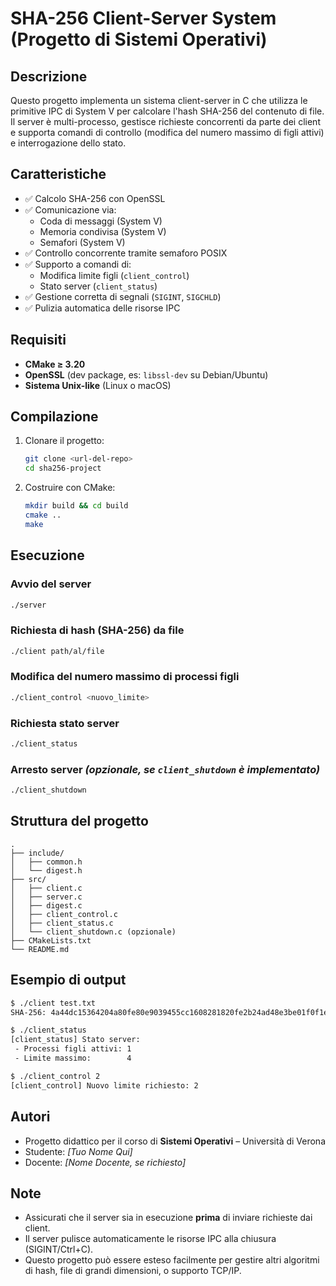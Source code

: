 # SHA-256 Client-Server System (Progetto di Sistemi Operativi)

## Descrizione

Questo progetto implementa un sistema client-server in C che utilizza le primitive IPC di System V per calcolare l'hash SHA-256 del contenuto di file.  
Il server è multi-processo, gestisce richieste concorrenti da parte dei client e supporta comandi di controllo (modifica del numero massimo di figli attivi) e interrogazione dello stato.

## Caratteristiche

- ✅ Calcolo SHA-256 con OpenSSL
- ✅ Comunicazione via:
  - Coda di messaggi (System V)
  - Memoria condivisa (System V)
  - Semafori (System V)
- ✅ Controllo concorrente tramite semaforo POSIX
- ✅ Supporto a comandi di:
  - Modifica limite figli (`client_control`)
  - Stato server (`client_status`)
- ✅ Gestione corretta di segnali (`SIGINT`, `SIGCHLD`)
- ✅ Pulizia automatica delle risorse IPC

## Requisiti

- **CMake ≥ 3.20**
- **OpenSSL** (dev package, es: `libssl-dev` su Debian/Ubuntu)
- **Sistema Unix-like** (Linux o macOS)

## Compilazione

1. Clonare il progetto:
   ```bash
   git clone <url-del-repo>
   cd sha256-project
   ```

2. Costruire con CMake:
   ```bash
   mkdir build && cd build
   cmake ..
   make
   ```

## Esecuzione

### Avvio del server
```bash
./server
```

### Richiesta di hash (SHA-256) da file
```bash
./client path/al/file
```

### Modifica del numero massimo di processi figli
```bash
./client_control <nuovo_limite>
```

### Richiesta stato server
```bash
./client_status
```

### Arresto server *(opzionale, se `client_shutdown` è implementato)*
```bash
./client_shutdown
```

## Struttura del progetto

```
.
├── include/
│   ├── common.h
│   └── digest.h
├── src/
│   ├── client.c
│   ├── server.c
│   ├── digest.c
│   ├── client_control.c
│   ├── client_status.c
│   └── client_shutdown.c (opzionale)
├── CMakeLists.txt
└── README.md
```

## Esempio di output

```bash
$ ./client test.txt
SHA-256: 4a44dc15364204a80fe80e9039455cc1608281820fe2b24ad48e3be01f0f1e02

$ ./client_status
[client_status] Stato server:
 - Processi figli attivi: 1
 - Limite massimo:        4

$ ./client_control 2
[client_control] Nuovo limite richiesto: 2
```

## Autori

- Progetto didattico per il corso di **Sistemi Operativi** – Università di Verona
- Studente: *[Tuo Nome Qui]*
- Docente: *[Nome Docente, se richiesto]*

## Note

- Assicurati che il server sia in esecuzione **prima** di inviare richieste dai client.
- Il server pulisce automaticamente le risorse IPC alla chiusura (SIGINT/Ctrl+C).
- Questo progetto può essere esteso facilmente per gestire altri algoritmi di hash, file di grandi dimensioni, o supporto TCP/IP.